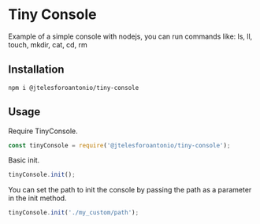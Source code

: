 # Tiny Console

Example of a simple console with nodejs, you can run commands like: ls, ll, touch, mkdir, cat, cd, rm

## Installation

```shell
npm i @jtelesforoantonio/tiny-console
```

## Usage

Require TinyConsole.
```javascript
const tinyConsole = require('@jtelesforoantonio/tiny-console');
```

Basic init.
```javascript
tinyConsole.init();
```
 
You can set the path to init the console by passing the path as a parameter in the init method.
```javascript
tinyConsole.init('./my_custom/path');
```